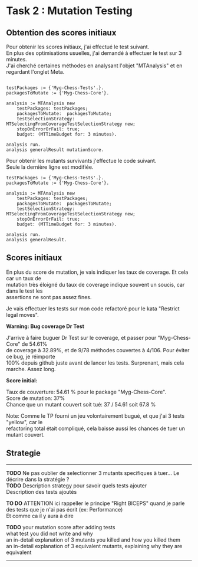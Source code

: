 

# Task 2 : Mutation Testing    

## Obtention des scores initiaux    

Pour obtenir les scores initiaux, j'ai effectué le test suivant.   
En plus des optimisations usuelles, j'ai demandé à effectuer le test sur 3 minutes.    
J'ai cherché certaines méthodes en analysant l'objet "MTAnalysis" et en regardant l'onglet Meta.    

```

testPackages := {'Myg-Chess-Tests'.}.
packagesToMutate := {'Myg-Chess-Core'}.

analysis := MTAnalysis new
    testPackages: testPackages;
    packagesToMutate:  packagesToMutate;
    testSelectionStrategy: MTSelectingFromCoverageTestSelectionStrategy new;
    stopOnErrorOrFail: true;
    budget: (MTTimeBudget for: 3 minutes).

analysis run.
analysis generalResult mutationScore.
```

Pour obtenir les mutants survivants j'effectue le code suivant.   
Seule la dernière ligne est modifiée.    

```
testPackages := {'Myg-Chess-Tests'.}.
packagesToMutate := {'Myg-Chess-Core'}.

analysis := MTAnalysis new
    testPackages: testPackages;
    packagesToMutate:  packagesToMutate;
    testSelectionStrategy: MTSelectingFromCoverageTestSelectionStrategy new;
    stopOnErrorOrFail: true;
    budget: (MTTimeBudget for: 3 minutes).

analysis run.
analysis generalResult.
``` 



## Scores initiaux    

En plus du score de mutation, je vais indiquer les taux de coverage. Et cela car un taux de     
mutation très éloigné du taux de coverage indique souvent un soucis, car dans le test les      
assertions ne sont pas assez fines.    

Je vais effectuer les tests sur mon code refactoré pour le kata "Restrict legal moves".      

**Warning: Bug coverage Dr Test**     

J'arrive à faire buguer Dr Test sur le coverage, et passer pour "Myg-Chess-Core" de 54.61%    
de coverage à 32.89%, et de 9/78 méthodes couvertes à 4/106. Pour éviter ce bug, je réimporte     
100% depuis github juste avant de lancer les tests. Surprenant, mais cela marche. Assez long.        

**Score initial:**     

Taux de couverture: 54.61 % pour le package "Myg-Chess-Core".     
Score de mutation: 37%                     
Chance que un mutant couvert soit tué:  37 / 54.61 soit 67.8 %

Note: Comme le TP fourni un jeu volontairement bugué, et que j'ai 3 tests "yellow", car le    
refactoring total était compliqué, cela baisse aussi les chances de tuer un mutant couvert.   


##  Strategie 

-----------------

**TODO** Ne pas oublier de selectionner 3 mutants specifiques à tuer... Le décrire dans la stratégie ?    
**TODO** Description strategy pour savoir quels tests ajouter      
Description des tests ajoutés     

**TO DO** ATTENTION ici rappeller le principe "Right BICEPS" quand je parle des tests que je n'ai pas écrit (ex: Performance)     
           Et comme ca il y aura à dire    

**TODO** your mutation score after adding tests    
what test you did not write and why    
an in-detail explanation of 3 mutants you killed and how you killed them     
an in-detail explanation of 3 equivalent mutants, explaining why they are equivalent     

-----------------